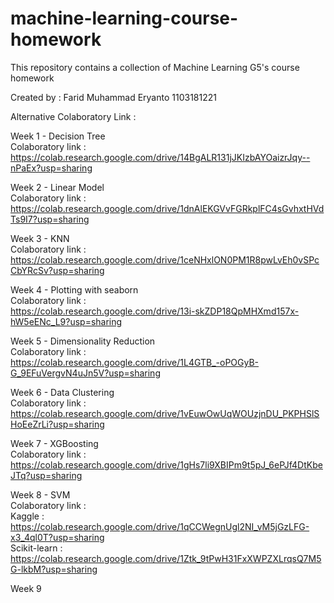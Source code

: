 # machine-learning-course-homework


This repository contains a collection of Machine Learning G5's course homework

Created by :
Farid Muhammad Eryanto
1103181221

Alternative Colaboratory Link :

Week 1 - Decision Tree <br>
Colaboratory link : <br>
https://colab.research.google.com/drive/14BgALR131jJKIzbAYOaizrJqy--nPaEx?usp=sharing

Week 2 - Linear Model <br>
Colaboratory link : <br>
https://colab.research.google.com/drive/1dnAlEKGVvFGRkplFC4sGvhxtHVdTs9I7?usp=sharing

Week 3 - KNN <br>
Colaboratory link : <br>
https://colab.research.google.com/drive/1ceNHxlON0PM1R8pwLvEh0vSPcCbYRcSv?usp=sharing

Week 4 - Plotting with seaborn <br>
Colaboratory link : <br>
https://colab.research.google.com/drive/13i-skZDP18QpMHXmd157x-hW5eENc_L9?usp=sharing

Week 5 - Dimensionality Reduction <br>
Colaboratory link : <br>
https://colab.research.google.com/drive/1L4GTB_-oPOGyB-G_9EFuVergvN4uJn5V?usp=sharing

Week 6 - Data Clustering <br>
Colaboratory link : <br>
https://colab.research.google.com/drive/1vEuwOwUqWOUzjnDU_PKPHSlSHoEeZrLi?usp=sharing

Week 7 - XGBoosting <br>
Colaboratory link : <br>
https://colab.research.google.com/drive/1gHs7li9XBIPm9t5pJ_6ePJf4DtKbeJTq?usp=sharing

Week 8 - SVM <br>
Colaboratory link : <br>
Kaggle :
https://colab.research.google.com/drive/1qCCWegnUgl2NI_vM5jGzLFG-x3_4ql0T?usp=sharing <br>
Scikit-learn : <br>
https://colab.research.google.com/drive/1Ztk_9tPwH31FxXWPZXLrqsQ7M5G-lkbM?usp=sharing <br>

Week 9 
